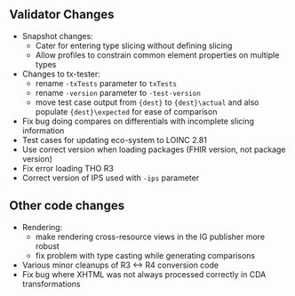 ## Validator Changes

* Snapshot changes:
  * Cater for entering type slicing without defining slicing
  * Allow profiles to constrain common element properties on multiple types
* Changes to tx-tester: 
  * rename `-txTests` parameter to `txTests`
  * rename `-version` parameter to `-test-version`
  * move test case output from `{dest}` to `{dest}\actual` and also populate `{dest}\expected` for ease of comparison
* Fix bug doing compares on differentials with incomplete slicing information
* Test cases for updating eco-system to LOINC 2.81
* Use correct version when loading packages (FHIR version, not package version)
* Fix error loading THO R3
* Correct version of IPS used with `-ips` parameter

## Other code changes

* Rendering:
  * make rendering cross-resource views in the IG publisher more robust
  * fix problem with type casting while generating comparisons
* Various minor cleanups of R3 <-> R4 conversion code
* Fix bug where XHTML was not always processed correctly in CDA transformations
